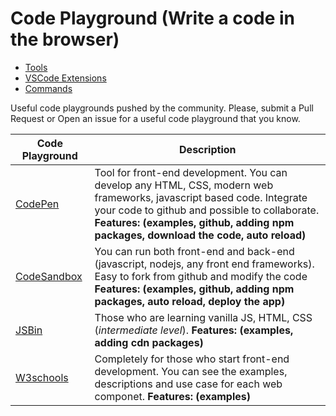 # Code Playground (Write a code in the browser)

- [Tools](README.md)
- [VSCode Extensions](vscode-extensions.md)
- [Commands](commands.md)

Useful code playgrounds pushed by the community. Please, submit a Pull Request or Open an issue for a useful code playground that you know.

Code Playground | Description
---- | ----
[CodePen](https://codepen.io/) | Tool for front-end development. You can develop any HTML, CSS, modern web frameworks, javascript based code. Integrate your code to github and possible to collaborate. **Features: (examples, github, adding npm packages, download the code, auto reload)**
[CodeSandbox](https://codesandbox.io/) | You can run both front-end and back-end (javascript, nodejs, any front end frameworks). Easy to fork from github and modify the code **Features: (examples, github, adding npm packages, auto reload, deploy the app)**
[JSBin](https://jsbin.com/) | Those who are learning vanilla JS, HTML, CSS (_intermediate level_). **Features: (examples, adding cdn packages)**
[W3schools](https://www.w3schools.com/) | Completely for those who start front-end development. You can see the examples, descriptions and use case for each web componet. **Features: (examples)**
